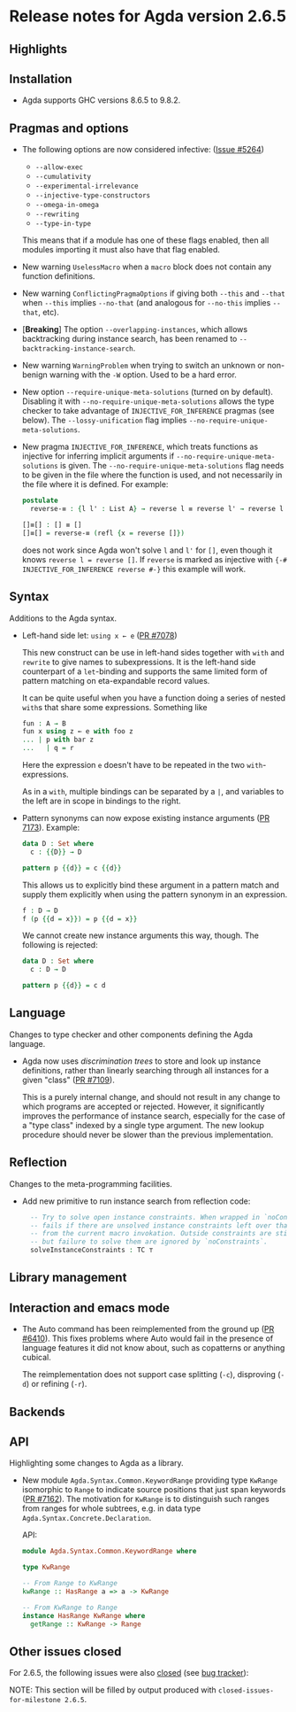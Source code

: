 Release notes for Agda version 2.6.5
====================================

Highlights
----------

Installation
------------

* Agda supports GHC versions 8.6.5 to 9.8.2.

Pragmas and options
-------------------

* The following options are now considered infective:
  ([Issue #5264](https://github.com/agda/agda/issues/5264))

  * `--allow-exec`
  * `--cumulativity`
  * `--experimental-irrelevance`
  * `--injective-type-constructors`
  * `--omega-in-omega`
  * `--rewriting`
  * `--type-in-type`

  This means that if a module has one of these flags enabled,
  then all modules importing it must also have that flag enabled.

* New warning `UselessMacro` when a `macro` block does not contain any function definitions.

* New warning `ConflictingPragmaOptions` if giving both `--this` and `--that`
  when `--this` implies `--no-that` (and analogous for `--no-this` implies
  `--that`, etc).

* [**Breaking**] The option `--overlapping-instances`, which allows
  backtracking during instance search, has been renamed to
  `--backtracking-instance-search`.

* New warning `WarningProblem` when trying to switch an unknown or non-benign warning with the `-W` option.
  Used to be a hard error.

* New option `--require-unique-meta-solutions` (turned on by default). Disabling it with
  `--no-require-unique-meta-solutions` allows the type checker to take advantage of `INJECTIVE_FOR_INFERENCE` pragmas
  (see below). The `--lossy-unification` flag implies `--no-require-unique-meta-solutions`.

* New pragma `INJECTIVE_FOR_INFERENCE`, which treats functions as injective for inferring implicit arguments if
  `--no-require-unique-meta-solutions` is given. The `--no-require-unique-meta-solutions` flag needs to be given in the
  file where the function is used, and not necessarily in the file where it is defined.
  For example:
  ```agda
  postulate
    reverse-≡ : {l l' : List A} → reverse l ≡ reverse l' → reverse l ≡ reverse l'

  []≡[] : [] ≡ []
  []≡[] = reverse-≡ (refl {x = reverse []})
  ```
  does not work since Agda won't solve `l` and `l'` for `[]`, even though it knows `reverse l = reverse []`.
  If `reverse` is marked as injective with `{-# INJECTIVE_FOR_INFERENCE reverse #-}` this example will work.

Syntax
------

Additions to the Agda syntax.

* Left-hand side let: `using x ← e`
  ([PR #7078](https://github.com/agda/agda/pull/7078))

  This new construct can be use in left-hand sides together with `with` and
  `rewrite` to give names to subexpressions. It is the left-hand side
  counterpart of a `let`-binding and supports the same limited form of pattern
  matching on eta-expandable record values.

  It can be quite useful when you have a function doing a series of nested
  `with`s that share some expressions. Something like

  ```agda
  fun : A → B
  fun x using z ← e with foo z
  ... | p with bar z
  ...   | q = r
  ```

  Here the expression `e` doesn't have to be repeated in the two `with`-expressions.

  As in a `with`, multiple bindings can be separated by a `|`, and variables to
  the left are in scope in bindings to the right.

* Pattern synonyms can now expose existing instance arguments
  ([PR 7173](https://github.com/agda/agda/pull/7173)).
  Example:
  ```agda
  data D : Set where
    c : {{D}} → D

  pattern p {{d}} = c {{d}}
  ```
  This allows us to explicitly bind these argument in a pattern match
  and supply them explicitly when using the pattern synonym in an expression.
  ```agda
  f : D → D
  f (p {{d = x}}) = p {{d = x}}
  ```

  We cannot create new instance arguments this way, though.
  The following is rejected:
  ```agda
  data D : Set where
    c : D → D

  pattern p {{d}} = c d
  ```


Language
--------

Changes to type checker and other components defining the Agda language.

* Agda now uses *discrimination trees* to store and look up instance
  definitions, rather than linearly searching through all instances for
  a given "class" ([PR #7109](https://github.com/agda/agda/pull/7109)).

  This is a purely internal change, and should not result in any change
  to which programs are accepted or rejected. However, it significantly
  improves the performance of instance search, especially for the case
  of a "type class" indexed by a single type argument. The new lookup
  procedure should never be slower than the previous implementation.

Reflection
----------

Changes to the meta-programming facilities.

* Add new primitive to run instance search from reflection code:

  ```agda
    -- Try to solve open instance constraints. When wrapped in `noConstraints`,
    -- fails if there are unsolved instance constraints left over that originate
    -- from the current macro invokation. Outside constraints are still attempted,
    -- but failure to solve them are ignored by `noConstraints`.
    solveInstanceConstraints : TC ⊤
  ```

Library management
------------------

Interaction and emacs mode
--------------------------

* The Auto command has been reimplemented from the ground up
  ([PR #6410](https://github.com/agda/agda/pull/6410)).
  This fixes problems where Auto would fail in the presence of language features
  it did not know about, such as copatterns or anything cubical.

  The reimplementation does not support case splitting (`-c`), disproving
  (`-d`) or refining (`-r`).

Backends
--------

API
---

Highlighting some changes to Agda as a library.

* New module `Agda.Syntax.Common.KeywordRange` providing type `KwRange` isomorphic to `Range`
  to indicate source positions that just span keywords ([PR #7162](https://github.com/agda/agda/pull/7162)).
  The motivation for `KwRange` is to distinguish such ranges from ranges for whole subtrees,
  e.g. in data type `Agda.Syntax.Concrete.Declaration`.

  API:
  ```haskell
  module Agda.Syntax.Common.KeywordRange where

  type KwRange

  -- From Range to KwRange
  kwRange :: HasRange a => a -> KwRange

  -- From KwRange to Range
  instance HasRange KwRange where
    getRange :: KwRange -> Range
  ```

Other issues closed
-------------------

For 2.6.5, the following issues were also
[closed](https://github.com/agda/agda/issues?q=is%3Aissue+milestone%3A2.6.5+is%3Aclosed)
(see [bug tracker](https://github.com/agda/agda/issues)):

NOTE: This section will be filled by output produced with `closed-issues-for-milestone 2.6.5`.
